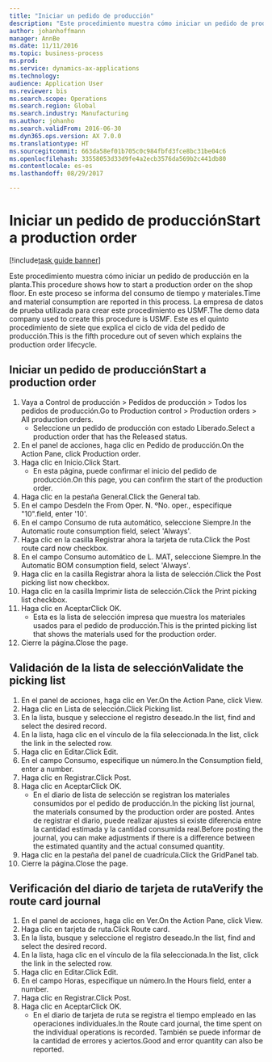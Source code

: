 ```yaml
--- 
title: "Iniciar un pedido de producción"
description: "Este procedimiento muestra cómo iniciar un pedido de producción en la planta."
author: johanhoffmann
manager: AnnBe
ms.date: 11/11/2016
ms.topic: business-process
ms.prod: 
ms.service: dynamics-ax-applications
ms.technology: 
audience: Application User
ms.reviewer: bis
ms.search.scope: Operations
ms.search.region: Global
ms.search.industry: Manufacturing
ms.author: johanho
ms.search.validFrom: 2016-06-30
ms.dyn365.ops.version: AX 7.0.0
ms.translationtype: HT
ms.sourcegitcommit: 663da58ef01b705c0c984fbfd3fce8bc31be04c6
ms.openlocfilehash: 33558053d33d9fe4a2ecb3576da569b2c441db80
ms.contentlocale: es-es
ms.lasthandoff: 08/29/2017

---
```

# <a name="start-a-production-order"></a><span data-ttu-id="0c85e-103">Iniciar un pedido de producción</span><span class="sxs-lookup"><span data-stu-id="0c85e-103">Start a production order</span></span>

[!include[task guide banner](../../includes/task-guide-banner.md)]

<span data-ttu-id="0c85e-104">Este procedimiento muestra cómo iniciar un pedido de producción en la planta.</span><span class="sxs-lookup"><span data-stu-id="0c85e-104">This procedure shows how to start a production order on the shop floor.</span></span> <span data-ttu-id="0c85e-105">En este proceso se informa del consumo de tiempo y materiales.</span><span class="sxs-lookup"><span data-stu-id="0c85e-105">Time and material consumption are reported in this process.</span></span> <span data-ttu-id="0c85e-106">La empresa de datos de prueba utilizada para crear este procedimiento es USMF.</span><span class="sxs-lookup"><span data-stu-id="0c85e-106">The demo data company used to create this procedure is USMF.</span></span> <span data-ttu-id="0c85e-107">Este es el quinto procedimiento de siete que explica el ciclo de vida del pedido de producción.</span><span class="sxs-lookup"><span data-stu-id="0c85e-107">This is the fifth procedure out of seven which explains the production order lifecycle.</span></span>


## <a name="start-a-production-order"></a><span data-ttu-id="0c85e-108">Iniciar un pedido de producción</span><span class="sxs-lookup"><span data-stu-id="0c85e-108">Start a production order</span></span>
1. <span data-ttu-id="0c85e-109">Vaya a Control de producción > Pedidos de producción > Todos los pedidos de producción.</span><span class="sxs-lookup"><span data-stu-id="0c85e-109">Go to Production control > Production orders > All production orders.</span></span>
    * <span data-ttu-id="0c85e-110">Seleccione un pedido de producción con estado Liberado.</span><span class="sxs-lookup"><span data-stu-id="0c85e-110">Select a production order that has the Released status.</span></span>  
2. <span data-ttu-id="0c85e-111">En el panel de acciones, haga clic en Pedido de producción.</span><span class="sxs-lookup"><span data-stu-id="0c85e-111">On the Action Pane, click Production order.</span></span>
3. <span data-ttu-id="0c85e-112">Haga clic en Inicio.</span><span class="sxs-lookup"><span data-stu-id="0c85e-112">Click Start.</span></span>
    * <span data-ttu-id="0c85e-113">En esta página, puede confirmar el inicio del pedido de producción.</span><span class="sxs-lookup"><span data-stu-id="0c85e-113">On this page, you can confirm the start of the production order.</span></span>  
4. <span data-ttu-id="0c85e-114">Haga clic en la pestaña General.</span><span class="sxs-lookup"><span data-stu-id="0c85e-114">Click the General tab.</span></span>
5. <span data-ttu-id="0c85e-115">En el campo Desde</span><span class="sxs-lookup"><span data-stu-id="0c85e-115">In the From Oper.</span></span> <span data-ttu-id="0c85e-116">N. º</span><span class="sxs-lookup"><span data-stu-id="0c85e-116">No.</span></span> <span data-ttu-id="0c85e-117">oper., especifique "10".</span><span class="sxs-lookup"><span data-stu-id="0c85e-117">field, enter '10'.</span></span>
6. <span data-ttu-id="0c85e-118">En el campo Consumo de ruta automático, seleccione Siempre.</span><span class="sxs-lookup"><span data-stu-id="0c85e-118">In the Automatic route consumption field, select 'Always'.</span></span>
7. <span data-ttu-id="0c85e-119">Haga clic en la casilla Registrar ahora la tarjeta de ruta.</span><span class="sxs-lookup"><span data-stu-id="0c85e-119">Click the Post route card now checkbox.</span></span>
8. <span data-ttu-id="0c85e-120">En el campo Consumo automático de L. MAT, seleccione Siempre.</span><span class="sxs-lookup"><span data-stu-id="0c85e-120">In the Automatic BOM consumption field, select 'Always'.</span></span>
9. <span data-ttu-id="0c85e-121">Haga clic en la casilla Registrar ahora la lista de selección.</span><span class="sxs-lookup"><span data-stu-id="0c85e-121">Click the Post picking list now checkbox.</span></span>
10. <span data-ttu-id="0c85e-122">Haga clic en la casilla Imprimir lista de selección.</span><span class="sxs-lookup"><span data-stu-id="0c85e-122">Click the Print picking list checkbox.</span></span>
11. <span data-ttu-id="0c85e-123">Haga clic en Aceptar</span><span class="sxs-lookup"><span data-stu-id="0c85e-123">Click OK.</span></span>
    * <span data-ttu-id="0c85e-124">Esta es la lista de selección impresa que muestra los materiales usados para el pedido de producción.</span><span class="sxs-lookup"><span data-stu-id="0c85e-124">This is the printed picking list that shows the materials used for the production order.</span></span>  
12. <span data-ttu-id="0c85e-125">Cierre la página.</span><span class="sxs-lookup"><span data-stu-id="0c85e-125">Close the page.</span></span>

## <a name="validate-the-picking-list"></a><span data-ttu-id="0c85e-126">Validación de la lista de selección</span><span class="sxs-lookup"><span data-stu-id="0c85e-126">Validate the picking list</span></span>
1. <span data-ttu-id="0c85e-127">En el panel de acciones, haga clic en Ver.</span><span class="sxs-lookup"><span data-stu-id="0c85e-127">On the Action Pane, click View.</span></span>
2. <span data-ttu-id="0c85e-128">Haga clic en Lista de selección.</span><span class="sxs-lookup"><span data-stu-id="0c85e-128">Click Picking list.</span></span>
3. <span data-ttu-id="0c85e-129">En la lista, busque y seleccione el registro deseado.</span><span class="sxs-lookup"><span data-stu-id="0c85e-129">In the list, find and select the desired record.</span></span>
4. <span data-ttu-id="0c85e-130">En la lista, haga clic en el vínculo de la fila seleccionada.</span><span class="sxs-lookup"><span data-stu-id="0c85e-130">In the list, click the link in the selected row.</span></span>
5. <span data-ttu-id="0c85e-131">Haga clic en Editar.</span><span class="sxs-lookup"><span data-stu-id="0c85e-131">Click Edit.</span></span>
6. <span data-ttu-id="0c85e-132">En el campo Consumo, especifique un número.</span><span class="sxs-lookup"><span data-stu-id="0c85e-132">In the Consumption field, enter a number.</span></span>
7. <span data-ttu-id="0c85e-133">Haga clic en Registrar.</span><span class="sxs-lookup"><span data-stu-id="0c85e-133">Click Post.</span></span>
8. <span data-ttu-id="0c85e-134">Haga clic en Aceptar</span><span class="sxs-lookup"><span data-stu-id="0c85e-134">Click OK.</span></span>
    * <span data-ttu-id="0c85e-135">En el diario de lista de selección se registran los materiales consumidos por el pedido de producción.</span><span class="sxs-lookup"><span data-stu-id="0c85e-135">In the picking list journal, the materials consumed by the production order are posted.</span></span> <span data-ttu-id="0c85e-136">Antes de registrar el diario, puede realizar ajustes si existe diferencia entre la cantidad estimada y la cantidad consumida real.</span><span class="sxs-lookup"><span data-stu-id="0c85e-136">Before posting the journal, you can make adjustments if there is a difference between the estimated quantity and the actual consumed quantity.</span></span>  
9. <span data-ttu-id="0c85e-137">Haga clic en la pestaña del panel de cuadrícula.</span><span class="sxs-lookup"><span data-stu-id="0c85e-137">Click the GridPanel tab.</span></span>
10. <span data-ttu-id="0c85e-138">Cierre la página.</span><span class="sxs-lookup"><span data-stu-id="0c85e-138">Close the page.</span></span>

## <a name="verify-the-route-card-journal"></a><span data-ttu-id="0c85e-139">Verificación del diario de tarjeta de ruta</span><span class="sxs-lookup"><span data-stu-id="0c85e-139">Verify the route card journal</span></span>
1. <span data-ttu-id="0c85e-140">En el panel de acciones, haga clic en Ver.</span><span class="sxs-lookup"><span data-stu-id="0c85e-140">On the Action Pane, click View.</span></span>
2. <span data-ttu-id="0c85e-141">Haga clic en tarjeta de ruta.</span><span class="sxs-lookup"><span data-stu-id="0c85e-141">Click Route card.</span></span>
3. <span data-ttu-id="0c85e-142">En la lista, busque y seleccione el registro deseado.</span><span class="sxs-lookup"><span data-stu-id="0c85e-142">In the list, find and select the desired record.</span></span>
4. <span data-ttu-id="0c85e-143">En la lista, haga clic en el vínculo de la fila seleccionada.</span><span class="sxs-lookup"><span data-stu-id="0c85e-143">In the list, click the link in the selected row.</span></span>
5. <span data-ttu-id="0c85e-144">Haga clic en Editar.</span><span class="sxs-lookup"><span data-stu-id="0c85e-144">Click Edit.</span></span>
6. <span data-ttu-id="0c85e-145">En el campo Horas, especifique un número.</span><span class="sxs-lookup"><span data-stu-id="0c85e-145">In the Hours field, enter a number.</span></span>
7. <span data-ttu-id="0c85e-146">Haga clic en Registrar.</span><span class="sxs-lookup"><span data-stu-id="0c85e-146">Click Post.</span></span>
8. <span data-ttu-id="0c85e-147">Haga clic en Aceptar</span><span class="sxs-lookup"><span data-stu-id="0c85e-147">Click OK.</span></span>
    * <span data-ttu-id="0c85e-148">En el diario de tarjeta de ruta se registra el tiempo empleado en las operaciones individuales.</span><span class="sxs-lookup"><span data-stu-id="0c85e-148">In the Route card journal, the time spent on the individual operations is recorded.</span></span> <span data-ttu-id="0c85e-149">También se puede informar de la cantidad de errores y aciertos.</span><span class="sxs-lookup"><span data-stu-id="0c85e-149">Good and error quantity can also be reported.</span></span>  



